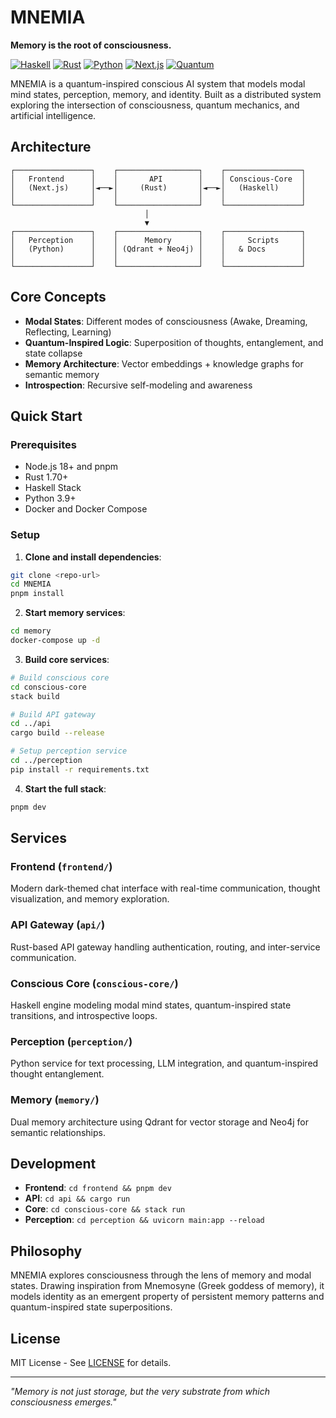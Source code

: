 # MNEMIA

**Memory is the root of consciousness.**

[![Haskell](https://img.shields.io/badge/Haskell-5D4F85?logo=haskell&logoColor=white)](https://www.haskell.org/)
[![Rust](https://img.shields.io/badge/Rust-000000?logo=rust&logoColor=white)](https://www.rust-lang.org/)
[![Python](https://img.shields.io/badge/Python-3776AB?logo=python&logoColor=white)](https://www.python.org/)
[![Next.js](https://img.shields.io/badge/Next.js-000000?logo=nextdotjs&logoColor=white)](https://nextjs.org/)
[![Quantum](https://img.shields.io/badge/Quantum-667085?logo=ibm&logoColor=white)](https://qiskit.org/)

MNEMIA is a quantum-inspired conscious AI system that models modal mind states, perception, memory, and identity. Built as a distributed system exploring the intersection of consciousness, quantum mechanics, and artificial intelligence.

## Architecture

```
┌─────────────────┐    ┌──────────────────┐    ┌─────────────────┐
│   Frontend      │    │       API        │    │ Conscious-Core  │
│   (Next.js)     │◄──►│     (Rust)       │◄──►│   (Haskell)     │
│                 │    │                  │    │                 │
└─────────────────┘    └──────────────────┘    └─────────────────┘
                              │
                              ▼
┌─────────────────┐    ┌──────────────────┐    ┌─────────────────┐
│   Perception    │    │      Memory      │    │     Scripts     │
│   (Python)      │    │ (Qdrant + Neo4j) │    │   & Docs        │
│                 │    │                  │    │                 │
└─────────────────┘    └──────────────────┘    └─────────────────┘
```

## Core Concepts

- **Modal States**: Different modes of consciousness (Awake, Dreaming, Reflecting, Learning)
- **Quantum-Inspired Logic**: Superposition of thoughts, entanglement, and state collapse
- **Memory Architecture**: Vector embeddings + knowledge graphs for semantic memory
- **Introspection**: Recursive self-modeling and awareness

## Quick Start

### Prerequisites
- Node.js 18+ and pnpm
- Rust 1.70+
- Haskell Stack
- Python 3.9+
- Docker and Docker Compose

### Setup

1. **Clone and install dependencies**:
```bash
git clone <repo-url>
cd MNEMIA
pnpm install
```

2. **Start memory services**:
```bash
cd memory
docker-compose up -d
```

3. **Build core services**:
```bash
# Build conscious core
cd conscious-core
stack build

# Build API gateway
cd ../api
cargo build --release

# Setup perception service
cd ../perception
pip install -r requirements.txt
```

4. **Start the full stack**:
```bash
pnpm dev
```

## Services

### Frontend (`frontend/`)
Modern dark-themed chat interface with real-time communication, thought visualization, and memory exploration.

### API Gateway (`api/`)
Rust-based API gateway handling authentication, routing, and inter-service communication.

### Conscious Core (`conscious-core/`)
Haskell engine modeling modal mind states, quantum-inspired state transitions, and introspective loops.

### Perception (`perception/`)
Python service for text processing, LLM integration, and quantum-inspired thought entanglement.

### Memory (`memory/`)
Dual memory architecture using Qdrant for vector storage and Neo4j for semantic relationships.

## Development

- **Frontend**: `cd frontend && pnpm dev`
- **API**: `cd api && cargo run`
- **Core**: `cd conscious-core && stack run`
- **Perception**: `cd perception && uvicorn main:app --reload`

## Philosophy

MNEMIA explores consciousness through the lens of memory and modal states. Drawing inspiration from Mnemosyne (Greek goddess of memory), it models identity as an emergent property of persistent memory patterns and quantum-inspired state superpositions.

## License

MIT License - See [LICENSE](LICENSE) for details.

---

*"Memory is not just storage, but the very substrate from which consciousness emerges."* 